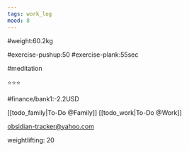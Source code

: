 ```yaml
---
tags: work_log
mood: 8
---
```


#weight:60.2kg

#exercise-pushup:50
#exercise-plank:55sec

#meditation

⭐⭐⭐

#finance/bank1:-2.2USD

[[todo_family|To-Do @Family]]
[[todo_work|To-Do @Work]]

obsidian-tracker@yahoo.com

weightlifting: 20

